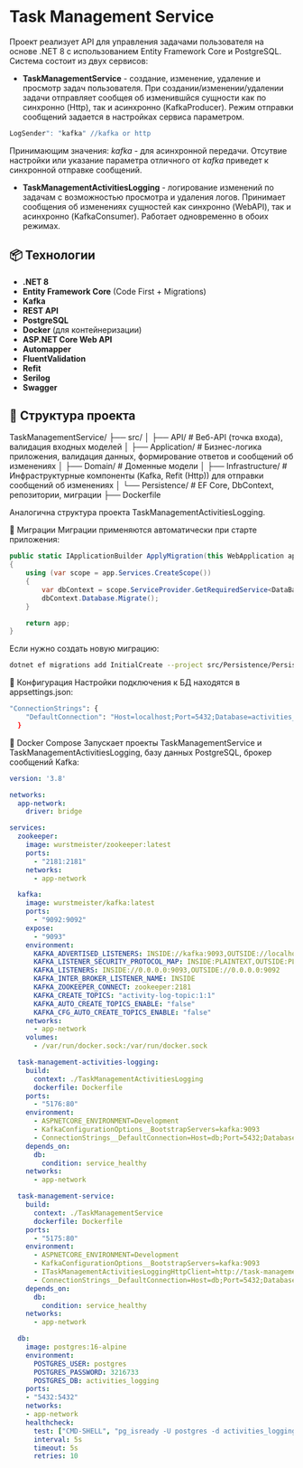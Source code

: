 # Task Management Service

Проект реализует API для управления задачами пользователя на основе .NET 8 с использованием Entity Framework Core и PostgreSQL.
Система состоит из двух сервисов: 
- **TaskManagementService** - создание, изменение, удаление и просмотр задач пользователя. При создании/изменении/удалении задачи отправляет сообщея об изменившйся сущности как по синхронно (Http), так и асинхронно (KafkaProducer). Режим отправки сообщений задается в настройках сервиса параметром.
```bash
LogSender": "kafka" //kafka or http
```
Принимающим значения: *kafka* - для асинхронной передачи. Отсутвие настройки или указание параметра отличного от *kafka* приведет к синхронной отправке сообщений.

- **TaskManagementActivitiesLogging** - логирование изменений по задачам с возможностью просмотра и удаления логов. Принимает сообщения об изменениях сущностей как синхронно (WebAPI), так и асинхронно (KafkaConsumer). Работает одновременно в обоих режимах.

## 📦 Технологии

- **.NET 8**
- **Entity Framework Core** (Code First + Migrations)
- **Kafka**
- **REST API**
- **PostgreSQL**
- **Docker** (для контейнеризации)
- **ASP.NET Core Web API**
- **Automapper**
- **FluentValidation**
- **Refit**
- **Serilog**
- **Swagger**

## 📁 Структура проекта
TaskManagementService/
├── src/
│ ├── API/ # Веб-API (точка входа), валидация входных моделей
│ ├── Application/ # Бизнес-логика приложения, валидация данных, формирование ответов и сообщений об изменениях
│ ├── Domain/ # Доменные модели
│ ├── Infrastructure/ # Инфраструктурные компоненты (Kafka, Refit (Http)) для отправки сообщений об изменениях
│ └── Persistence/ # EF Core, DbContext, репозитории, миграции
├── Dockerfile

Аналогична структура проекта TaskManagementActivitiesLogging.







📁 Миграции
Миграции применяются автоматически при старте приложения:
```csharp
public static IApplicationBuilder ApplyMigration(this WebApplication app)
{
    using (var scope = app.Services.CreateScope())
    {
        var dbContext = scope.ServiceProvider.GetRequiredService<DataBaseContext>();
        dbContext.Database.Migrate();
    }

    return app;
}
```

Если нужно создать новую миграцию:
```bash
dotnet ef migrations add InitialCreate --project src/Persistence/Persistence.csproj --startup-project src/API/API.csproj --context DataBaseContext
```

📎 Конфигурация
Настройки подключения к БД находятся в appsettings.json:
```bash
"ConnectionStrings": {
    "DefaultConnection": "Host=localhost;Port=5432;Database=activities_logging;Username=postgres;Password=password"
  }
```

🧪 Docker Compose
Запускает проекты TaskManagementService и TaskManagementActivitiesLogging, базу данных PostgreSQL, брокер сообщений Kafka:
```yaml
version: '3.8'

networks:
  app-network:
    driver: bridge

services:
  zookeeper:
    image: wurstmeister/zookeeper:latest
    ports:
      - "2181:2181"
    networks:
      - app-network

  kafka:
    image: wurstmeister/kafka:latest
    ports:
      - "9092:9092"
    expose:
      - "9093"
    environment:
      KAFKA_ADVERTISED_LISTENERS: INSIDE://kafka:9093,OUTSIDE://localhost:9092
      KAFKA_LISTENER_SECURITY_PROTOCOL_MAP: INSIDE:PLAINTEXT,OUTSIDE:PLAINTEXT
      KAFKA_LISTENERS: INSIDE://0.0.0.0:9093,OUTSIDE://0.0.0.0:9092
      KAFKA_INTER_BROKER_LISTENER_NAME: INSIDE
      KAFKA_ZOOKEEPER_CONNECT: zookeeper:2181
      KAFKA_CREATE_TOPICS: "activity-log-topic:1:1"
      KAFKA_AUTO_CREATE_TOPICS_ENABLE: "false"
      KAFKA_CFG_AUTO_CREATE_TOPICS_ENABLE: "false"
    networks:
      - app-network
    volumes:
      - /var/run/docker.sock:/var/run/docker.sock

  task-management-activities-logging:
    build:
      context: ./TaskManagementActivitiesLogging
      dockerfile: Dockerfile
    ports:
      - "5176:80"
    environment:
      - ASPNETCORE_ENVIRONMENT=Development
      - KafkaConfigurationOptions__BootstrapServers=kafka:9093
      - ConnectionStrings__DefaultConnection=Host=db;Port=5432;Database=activities_logging;Username=postgres;Password=3216733
    depends_on:
      db:
        condition: service_healthy
    networks:
      - app-network

  task-management-service:
    build:
      context: ./TaskManagementService
      dockerfile: Dockerfile
    ports:
      - "5175:80"
    environment:
      - ASPNETCORE_ENVIRONMENT=Development
      - KafkaConfigurationOptions__BootstrapServers=kafka:9093
      - ITaskManagementActivitiesLoggingHttpClient=http://task-management-activities-logging:80
      - ConnectionStrings__DefaultConnection=Host=db;Port=5432;Database=activities_logging;Username=postgres;Password=3216733
    depends_on:
      db:
        condition: service_healthy
    networks:
      - app-network

  db:
    image: postgres:16-alpine
    environment:
      POSTGRES_USER: postgres
      POSTGRES_PASSWORD: 3216733
      POSTGRES_DB: activities_logging
    ports:
    - "5432:5432"
    networks:
    - app-network
    healthcheck:
      test: ["CMD-SHELL", "pg_isready -U postgres -d activities_logging"]
      interval: 5s
      timeout: 5s
      retries: 10
```